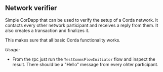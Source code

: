 Network verifier
----------------

Simple CorDapp that can be used to verify the setup of a Corda network.
It contacts every other network participant and receives a reply from them.
It also creates a transaction and finalizes it.

This makes sure that all basic Corda functionality works.

*Usage:*

- From the rpc just run the ``TestCommsFlowInitiator`` flow and inspect the result. There should be a "Hello" message from every ohter participant.
 